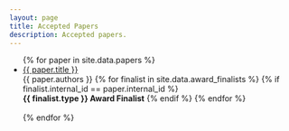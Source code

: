 ```yaml
---
layout: page
title: Accepted Papers
description: Accepted papers.
---
```


<ul>
{% for paper in site.data.papers %}
<li>
  <a href="{{ site.baseurl }}/program/papers/{{ paper.external_id }}/">
    {{ paper.title }}
  </a>
  <br/>
  {{ paper.authors }}
  {% for finalist in site.data.award_finalists %}
  {% if finalist.internal_id == paper.internal_id %}
  <br/>
  <b>{{ finalist.type }} Award Finalist</b>
  {% endif %}
  {% endfor %}
</li>
<br/>
{% endfor %}
</ul>
